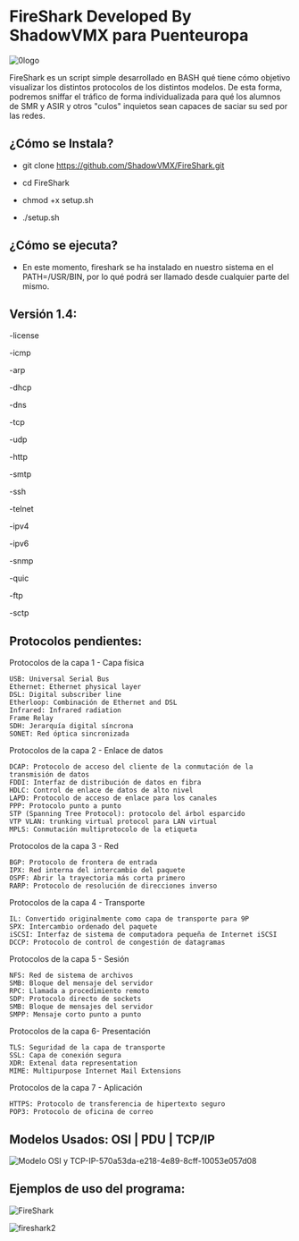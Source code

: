 # FireShark Developed By ShadowVMX para Puenteuropa

![0logo](https://user-images.githubusercontent.com/92258683/205993832-83adae18-0187-4728-98ab-bf3c3ac9655e.jpg)

FireShark es un script simple desarrollado en BASH qué tiene cómo objetivo visualizar los distintos protocolos de los distintos modelos. De esta forma, podremos sniffar el tráfico de forma individualizada para qué los alumnos de SMR y ASIR y otros "culos" inquietos sean capaces de saciar su sed por las redes.


## ¿Cómo se Instala?
- git clone https://github.com/ShadowVMX/FireShark.git

- cd FireShark

- chmod +x setup.sh

- ./setup.sh


## ¿Cómo se ejecuta?
- En este momento, fireshark se ha instalado en nuestro sistema en el PATH=/USR/BIN, por lo qué podrá ser llamado desde cualquier parte del mismo.


## Versión 1.4:

  -license

  -icmp
  
  -arp
  
  -dhcp
  
  -dns
  
  -tcp
  
  -udp
  
  -http
  
  -smtp
  
  -ssh
  
  -telnet
  
  -ipv4
  
  -ipv6
  
  -snmp
  
  -quic
  
  -ftp
  
  -sctp
  
  
## Protocolos pendientes:

Protocolos de la capa 1 - Capa física

    USB: Universal Serial Bus
    Ethernet: Ethernet physical layer
    DSL: Digital subscriber line
    Etherloop: Combinación de Ethernet and DSL
    Infrared: Infrared radiation
    Frame Relay
    SDH: Jerarquía digital síncrona
    SONET: Red óptica sincronizada

Protocolos de la capa 2 - Enlace de datos

    DCAP: Protocolo de acceso del cliente de la conmutación de la transmisión de datos
    FDDI: Interfaz de distribución de datos en fibra
    HDLC: Control de enlace de datos de alto nivel
    LAPD: Protocolo de acceso de enlace para los canales
    PPP: Protocolo punto a punto
    STP (Spanning Tree Protocol): protocolo del árbol esparcido
    VTP VLAN: trunking virtual protocol para LAN virtual
    MPLS: Conmutación multiprotocolo de la etiqueta

Protocolos de la capa 3 - Red

    BGP: Protocolo de frontera de entrada
    IPX: Red interna del intercambio del paquete
    OSPF: Abrir la trayectoria más corta primero
    RARP: Protocolo de resolución de direcciones inverso

Protocolos de la capa 4 - Transporte

    IL: Convertido originalmente como capa de transporte para 9P
    SPX: Intercambio ordenado del paquete
    iSCSI: Interfaz de sistema de computadora pequeña de Internet iSCSI
    DCCP: Protocolo de control de congestión de datagramas

Protocolos de la capa 5 - Sesión

    NFS: Red de sistema de archivos
    SMB: Bloque del mensaje del servidor
    RPC: Llamada a procedimiento remoto
    SDP: Protocolo directo de sockets
    SMB: Bloque de mensajes del servidor
    SMPP: Mensaje corto punto a punto

Protocolos de la capa 6- Presentación

    TLS: Seguridad de la capa de transporte
    SSL: Capa de conexión segura
    XDR: Extenal data representation
    MIME: Multipurpose Internet Mail Extensions

Protocolos de la capa 7 - Aplicación

    HTTPS: Protocolo de transferencia de hipertexto seguro
    POP3: Protocolo de oficina de correo


 
## Modelos Usados: OSI | PDU | TCP/IP

![Modelo OSI y TCP-IP-570a53da-e218-4e89-8cff-10053e057d08](https://user-images.githubusercontent.com/92258683/205994931-518ad391-32d6-4d7c-9967-263e3e8db7aa.png)


## Ejemplos de uso del programa:



![FireShark](https://user-images.githubusercontent.com/92258683/205994973-11d47689-8ecf-4dc8-a96e-0a1fac268428.png)




![fireshark2](https://user-images.githubusercontent.com/92258683/205994979-7adbfe29-93e3-4822-90d9-31273a195997.png)


